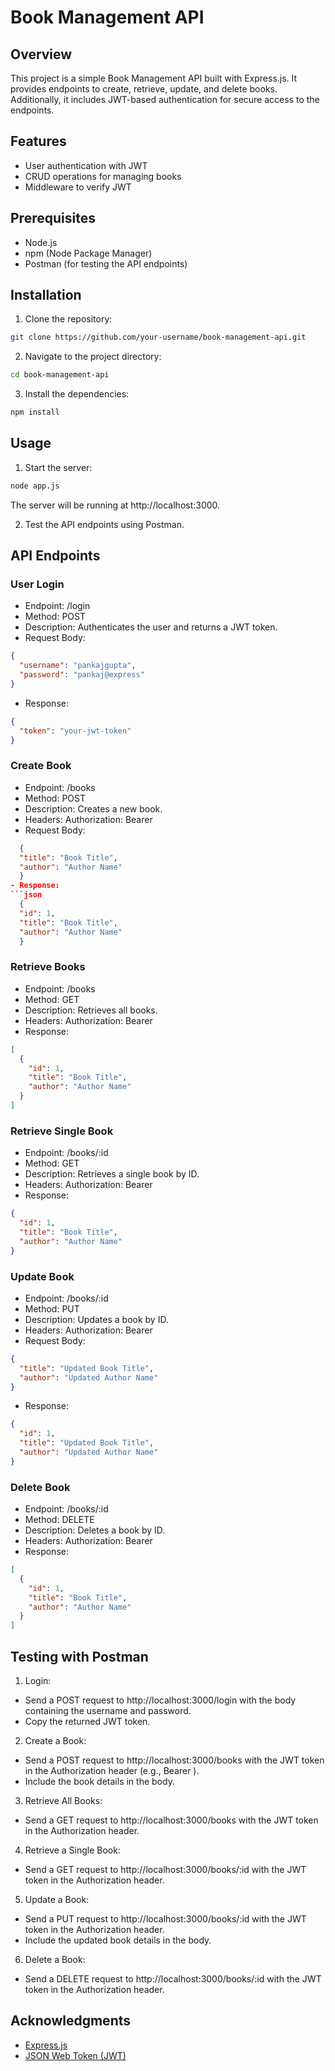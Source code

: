 # Book Management API

## Overview

This project is a simple Book Management API built with Express.js. It provides endpoints to create, retrieve, update, and delete books. Additionally, it includes JWT-based authentication for secure access to the endpoints.

## Features

- User authentication with JWT
- CRUD operations for managing books
- Middleware to verify JWT

## Prerequisites

- Node.js
- npm (Node Package Manager)
- Postman (for testing the API endpoints)

## Installation

1. Clone the repository:

```bash
git clone https://github.com/your-username/book-management-api.git
```

2. Navigate to the project directory:

```bash
cd book-management-api
```

3. Install the dependencies:

```bash
npm install
```

## Usage

1. Start the server:

```bash
node app.js
```

The server will be running at http://localhost:3000.

2. Test the API endpoints using Postman.

## API Endpoints

### User Login

- Endpoint: /login
- Method: POST
- Description: Authenticates the user and returns a JWT token.
- Request Body:

```json
{
  "username": "pankajgupta",
  "password": "pankaj@express"
}
```

- Response:

```json
{
  "token": "your-jwt-token"
}
```

### Create Book

- Endpoint: /books
- Method: POST
- Description: Creates a new book.
- Headers: Authorization: Bearer <your-jwt-token>
- Request Body:

````json
  {
  "title": "Book Title",
  "author": "Author Name"
  }
- Response:
```json
  {
  "id": 1,
  "title": "Book Title",
  "author": "Author Name"
  }
````

### Retrieve Books

- Endpoint: /books
- Method: GET
- Description: Retrieves all books.
- Headers: Authorization: Bearer <your-jwt-token>
- Response:

```json
[
  {
    "id": 1,
    "title": "Book Title",
    "author": "Author Name"
  }
]
```

### Retrieve Single Book

- Endpoint: /books/:id
- Method: GET
- Description: Retrieves a single book by ID.
- Headers: Authorization: Bearer <your-jwt-token>
- Response:

```json
{
  "id": 1,
  "title": "Book Title",
  "author": "Author Name"
}
```

### Update Book

- Endpoint: /books/:id
- Method: PUT
- Description: Updates a book by ID.
- Headers: Authorization: Bearer <your-jwt-token>
- Request Body:

```json
{
  "title": "Updated Book Title",
  "author": "Updated Author Name"
}
```

- Response:

```json
{
  "id": 1,
  "title": "Updated Book Title",
  "author": "Updated Author Name"
}
```

### Delete Book

- Endpoint: /books/:id
- Method: DELETE
- Description: Deletes a book by ID.
- Headers: Authorization: Bearer <your-jwt-token>
- Response:

```json
[
  {
    "id": 1,
    "title": "Book Title",
    "author": "Author Name"
  }
]
```

## Testing with Postman

1. Login:

- Send a POST request to http://localhost:3000/login with the body containing the username and password.
- Copy the returned JWT token.

2. Create a Book:

- Send a POST request to http://localhost:3000/books with the JWT token in the Authorization header (e.g., Bearer <your-jwt-token>).
- Include the book details in the body.

3. Retrieve All Books:

- Send a GET request to http://localhost:3000/books with the JWT token in the Authorization header.

4. Retrieve a Single Book:

- Send a GET request to http://localhost:3000/books/:id with the JWT token in the Authorization header.

5. Update a Book:

- Send a PUT request to http://localhost:3000/books/:id with the JWT token in the Authorization header.
- Include the updated book details in the body.

6. Delete a Book:

- Send a DELETE request to http://localhost:3000/books/:id with the JWT token in the Authorization header.

## Acknowledgments

- [Express.js](https://expressjs.com/)
- [JSON Web Token (JWT)](https://jwt.io/)
